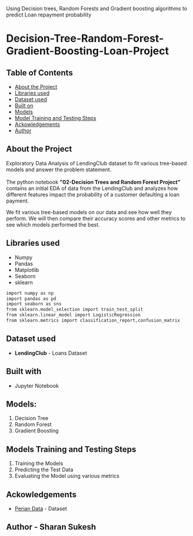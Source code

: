 Using Decision trees, Random Forests and Gradient boosting algorithms to predict Loan repayment probability 

# Decision-Tree-Random-Forest-Gradient-Boosting-Loan-Project

<!-- TABLE OF CONTENTS -->
## Table of Contents

* [About the Project](#about-the-project)
* [Libraries used](#libraries-used)
* [Dataset used](#dataset-used)
* [Built on](#built-on)
* [Models](#models)
* [Model Training and Testing Steps](#model-training-and-testing-steps)
* [Ackowledgements](#ackowledgements)
* [Author](#author)


## About the Project 
Exploratory Data Analysis of LendingClub dataset to fit various tree-based models and answer the problem statement.</br></br>
The python notebook __"02-Decision Trees and Random Forest Project"__ contains an initial EDA of data from the LendingClub and analyzes how different features impact the probability of a customer defaulting a loan payment. 

We fit various tree-based models on our data and see how well they perform. We will then compare their accuracy scores and other metrics to see which models performed the best.

## Libraries used 
* Numpy
* Pandas
* Matplotlib
* Seaborn
* sklearn

```bash
import numpy as np
import pandas as pd
import seaborn as sns
from sklearn.model_selection import train_test_split
from sklearn.linear_model import LogisticRegression
from sklearn.metrics import classification_report,confusion_matrix
```

## Dataset used 
* __LendingClub__ - Loans Dataset

## Built with
* Jupyter Notebook

## Models:
1. Decision Tree
2. Random Forest
3. Gradient Boosting

## Models Training and Testing Steps
1. Training the Models
2. Predicting the Test Data
3. Evaluating the Model using various metrics

## Ackowledgements
* <a href='http://www.lendingclub.com'>Perian Data</a> - Dataset

## Author - Sharan Sukesh
